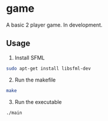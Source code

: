 # game
A basic 2 player game. In development.

## Usage
1. Install SFML
```bash
sudo apt-get install libsfml-dev
```
2. Run the makefile
```bash
make
```
3. Run the executable
```bash
./main
```